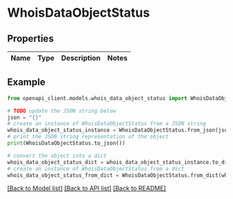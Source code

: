# WhoisDataObjectStatus


## Properties

Name | Type | Description | Notes
------------ | ------------- | ------------- | -------------

## Example

```python
from openapi_client.models.whois_data_object_status import WhoisDataObjectStatus

# TODO update the JSON string below
json = "{}"
# create an instance of WhoisDataObjectStatus from a JSON string
whois_data_object_status_instance = WhoisDataObjectStatus.from_json(json)
# print the JSON string representation of the object
print(WhoisDataObjectStatus.to_json())

# convert the object into a dict
whois_data_object_status_dict = whois_data_object_status_instance.to_dict()
# create an instance of WhoisDataObjectStatus from a dict
whois_data_object_status_from_dict = WhoisDataObjectStatus.from_dict(whois_data_object_status_dict)
```
[[Back to Model list]](../README.md#documentation-for-models) [[Back to API list]](../README.md#documentation-for-api-endpoints) [[Back to README]](../README.md)


